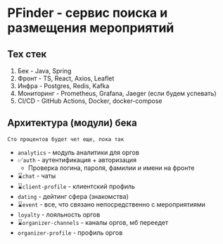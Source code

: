 # PFinder - сервис поиска и размещения мероприятий

## Тех стек
1. Бек - Java, Spring
2. Фронт - TS, React, Axios, Leaflet
3. Инфра - Postgres, Redis, Kafka
4. Мониторинг - Prometheus, Grafana, Jaeger (если будем успевать)
5. CI/CD - GitHub Actions, Docker, docker-compose

## Архитектура (модули) бека
`Сто процентов будет чет еще, пока так`
- `analytics` - модуль аналитики для оргов
- ✅`auth` - аутентификация + авторизация
    - Проверка логина, пароля, фамилии и имени на фронте
- ⌛️`chat` - чаты
- ⌛️`client-profile` - клиентский профиль
- `dating` - дейтинг сфера (знакомства)
- ⌛️`event` - все, что связано непосредственно с мероприятиями
- `loyalty` - лояльность оргов
- ⌛️`organizer-channels` - каналы оргов, мб переедет
- `organizer-profile` - профиль оргов
